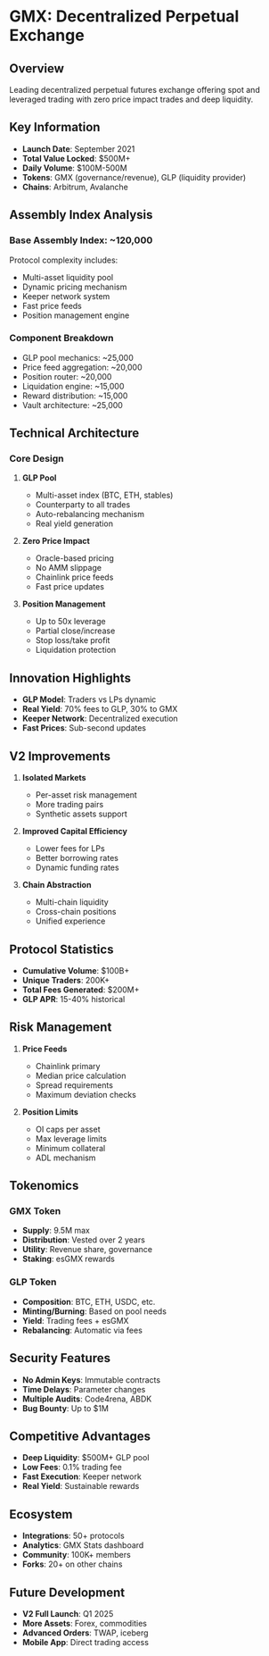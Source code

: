 # GMX: Decentralized Perpetual Exchange

## Overview
Leading decentralized perpetual futures exchange offering spot and leveraged trading with zero price impact trades and deep liquidity.

## Key Information
- **Launch Date**: September 2021
- **Total Value Locked**: $500M+
- **Daily Volume**: $100M-500M
- **Tokens**: GMX (governance/revenue), GLP (liquidity provider)
- **Chains**: Arbitrum, Avalanche

## Assembly Index Analysis

### Base Assembly Index: ~120,000
Protocol complexity includes:
- Multi-asset liquidity pool
- Dynamic pricing mechanism
- Keeper network system
- Fast price feeds
- Position management engine

### Component Breakdown
- GLP pool mechanics: ~25,000
- Price feed aggregation: ~20,000
- Position router: ~20,000
- Liquidation engine: ~15,000
- Reward distribution: ~15,000
- Vault architecture: ~25,000

## Technical Architecture

### Core Design
1. **GLP Pool**
   - Multi-asset index (BTC, ETH, stables)
   - Counterparty to all trades
   - Auto-rebalancing mechanism
   - Real yield generation

2. **Zero Price Impact**
   - Oracle-based pricing
   - No AMM slippage
   - Chainlink price feeds
   - Fast price updates

3. **Position Management**
   - Up to 50x leverage
   - Partial close/increase
   - Stop loss/take profit
   - Liquidation protection

## Innovation Highlights
- **GLP Model**: Traders vs LPs dynamic
- **Real Yield**: 70% fees to GLP, 30% to GMX
- **Keeper Network**: Decentralized execution
- **Fast Prices**: Sub-second updates

## V2 Improvements
1. **Isolated Markets**
   - Per-asset risk management
   - More trading pairs
   - Synthetic assets support

2. **Improved Capital Efficiency**
   - Lower fees for LPs
   - Better borrowing rates
   - Dynamic funding rates

3. **Chain Abstraction**
   - Multi-chain liquidity
   - Cross-chain positions
   - Unified experience

## Protocol Statistics
- **Cumulative Volume**: $100B+
- **Unique Traders**: 200K+
- **Total Fees Generated**: $200M+
- **GLP APR**: 15-40% historical

## Risk Management
1. **Price Feeds**
   - Chainlink primary
   - Median price calculation
   - Spread requirements
   - Maximum deviation checks

2. **Position Limits**
   - OI caps per asset
   - Max leverage limits
   - Minimum collateral
   - ADL mechanism

## Tokenomics
### GMX Token
- **Supply**: 9.5M max
- **Distribution**: Vested over 2 years
- **Utility**: Revenue share, governance
- **Staking**: esGMX rewards

### GLP Token
- **Composition**: BTC, ETH, USDC, etc.
- **Minting/Burning**: Based on pool needs
- **Yield**: Trading fees + esGMX
- **Rebalancing**: Automatic via fees

## Security Features
- **No Admin Keys**: Immutable contracts
- **Time Delays**: Parameter changes
- **Multiple Audits**: Code4rena, ABDK
- **Bug Bounty**: Up to $1M

## Competitive Advantages
- **Deep Liquidity**: $500M+ GLP pool
- **Low Fees**: 0.1% trading fee
- **Fast Execution**: Keeper network
- **Real Yield**: Sustainable rewards

## Ecosystem
- **Integrations**: 50+ protocols
- **Analytics**: GMX Stats dashboard
- **Community**: 100K+ members
- **Forks**: 20+ on other chains

## Future Development
- **V2 Full Launch**: Q1 2025
- **More Assets**: Forex, commodities
- **Advanced Orders**: TWAP, iceberg
- **Mobile App**: Direct trading access